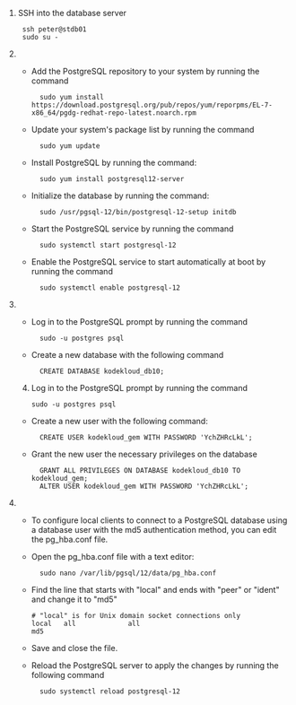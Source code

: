 1. SSH into the database server

        ssh peter@stdb01
        sudo su -

2.  - Add the PostgreSQL repository to your system by running the command
    
            sudo yum install https://download.postgresql.org/pub/repos/yum/reporpms/EL-7-x86_64/pgdg-redhat-repo-latest.noarch.rpm

    - Update your system's package list by running the command 


            sudo yum update


    - Install PostgreSQL by running the command:
    
            sudo yum install postgresql12-server


    - Initialize the database by running the command:


            sudo /usr/pgsql-12/bin/postgresql-12-setup initdb


    - Start the PostgreSQL service by running the command


            sudo systemctl start postgresql-12


    - Enable the PostgreSQL service to start automatically at boot by running the command


            sudo systemctl enable postgresql-12


3.  - Log in to the PostgreSQL prompt by running the command


            sudo -u postgres psql


    - Create a new database with the following command


            CREATE DATABASE kodekloud_db10;

    4.  Log in to the PostgreSQL prompt by running the command
   
            sudo -u postgres psql

    - Create a new user with the following command: 


            CREATE USER kodekloud_gem WITH PASSWORD 'YchZHRcLkL';
    - Grant the new user the necessary privileges on the database

            GRANT ALL PRIVILEGES ON DATABASE kodekloud_db10 TO kodekloud_gem;
            ALTER USER kodekloud_gem WITH PASSWORD 'YchZHRcLkL';

4.  - To configure local clients to connect to a PostgreSQL database using a database user with the md5 authentication method, you can edit the pg_hba.conf file.

    - Open the pg_hba.conf file with a text editor: 


            sudo nano /var/lib/pgsql/12/data/pg_hba.conf

    - Find the line that starts with "local" and ends with "peer" or "ident" and change it to "md5"
        ```
        # "local" is for Unix domain socket connections only
        local   all             all                                     md5
        ```
    - Save and close the file.
    - Reload the PostgreSQL server to apply the changes by running the following command


            sudo systemctl reload postgresql-12
